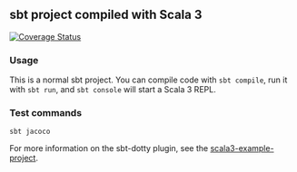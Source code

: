 ## sbt project compiled with Scala 3

[![Coverage Status](https://coveralls.io/repos/github/leotschritter/kniffel/badge.svg)](https://coveralls.io/github/leotschritter/kniffel)

### Usage

This is a normal sbt project. You can compile code with `sbt compile`, run it with `sbt run`, and `sbt console` will start a Scala 3 REPL.

### Test commands

```
sbt jacoco
```

For more information on the sbt-dotty plugin, see the
[scala3-example-project](https://github.com/scala/scala3-example-project/blob/main/README.md).
